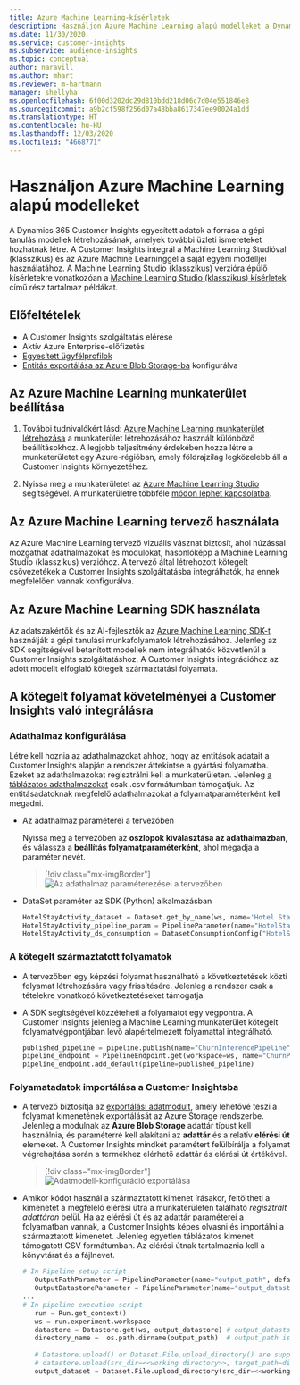 ```yaml
---
title: Azure Machine Learning-kísérletek
description: Használjon Azure Machine Learning alapú modelleket a Dynamics 365 Customer Insights alkalmazásban.
ms.date: 11/30/2020
ms.service: customer-insights
ms.subservice: audience-insights
ms.topic: conceptual
author: naravill
ms.author: mhart
ms.reviewer: m-hartmann
manager: shellyha
ms.openlocfilehash: 6f00d3202dc29d810bdd218d06c7d04e551846e8
ms.sourcegitcommit: a9b2cf598f256d07a48bba8617347ee90024a1dd
ms.translationtype: HT
ms.contentlocale: hu-HU
ms.lasthandoff: 12/03/2020
ms.locfileid: "4668771"
---
```

# <a name="use-azure-machine-learning-based-models"></a>Használjon Azure Machine Learning alapú modelleket

A Dynamics 365 Customer Insights egyesített adatok a forrása a gépi tanulás modellek létrehozásának, amelyek további üzleti ismereteket hozhatnak létre. A Customer Insights integrál a Machine Learning Studióval (klasszikus) és az Azure Machine Learninggel a saját egyéni modelljei használatához. A Machine Learning Studio (klasszikus) verzióra épülő kísérletekre vonatkozóan a [Machine Learning Studio (klasszikus) kísérletek](machine-learning-studio-experiments.md) című rész tartalmaz példákat. 

## <a name="prerequisites"></a>Előfeltételek

- A Customer Insights szolgáltatás elérése
- Aktív Azure Enterprise-előfizetés
- [Egyesített ügyfélprofilok](data-unification.md)
- [Entitás exportálása az Azure Blob Storage-ba](export-azure-blob-storage.md) konfigurálva

## <a name="set-up-azure-machine-learning-workspace"></a>Az Azure Machine Learning munkaterület beállítása

1. További tudnivalókért lásd: [Azure Machine Learning munkaterület létrehozása](https://docs.microsoft.com/azure/machine-learning/concept-workspace#-create-a-workspace) a munkaterület létrehozásához használt különböző beállításokhoz. A legjobb teljesítmény érdekében hozza létre a munkaterületet egy Azure-régióban, amely földrajzilag legközelebb áll a Customer Insights környezetéhez.

1. Nyissa meg a munkaterületet az [Azure Machine Learning Studio](https://ml.azure.com/) segítségével. A munkaterületre többféle [módon léphet kapcsolatba](https://docs.microsoft.com/azure/machine-learning/concept-workspace#tools-for-workspace-interaction).

## <a name="work-with-azure-machine-learning-designer"></a>Az Azure Machine Learning tervező használata

Az Azure Machine Learning tervező vizuális vásznat biztosít, ahol húzással mozgathat adathalmazokat és modulokat, hasonlóképp a Machine Learning Studio (klasszikus) verzióhoz. A tervező által létrehozott kötegelt csővezetékek a Customer Insights szolgáltatásba integrálhatók, ha ennek megfelelően vannak konfigurálva. 
   
## <a name="working-with-azure-machine-learning-sdk"></a>Az Azure Machine Learning SDK használata

Az adatszakértők és az AI-fejlesztők az [Azure Machine Learning SDK-t](https://docs.microsoft.com/python/api/overview/azure/ml/?view=azure-ml-py&preserve-view=true) használják a gépi tanulási munkafolyamatok létrehozásához. Jelenleg az SDK segítségével betanított modellek nem integrálhatók közvetlenül a Customer Insights szolgáltatáshoz. A Customer Insights integrációhoz az adott modellt elfoglaló kötegelt származtatási folyamata.

## <a name="batch-pipeline-requirements-to-integrate-with-customer-insights"></a>A kötegelt folyamat követelményei a Customer Insights való integrálásra

### <a name="dataset-configuration"></a>Adathalmaz konfigurálása

Létre kell hoznia az adathalmazokat ahhoz, hogy az entitások adatait a Customer Insights alapján a rendszer áttekintse a gyártási folyamatba. Ezeket az adathalmazokat regisztrálni kell a munkaterületen. Jelenleg [a táblázatos adathalmazokat](https://docs.microsoft.com/azure/machine-learning/how-to-create-register-datasets#tabulardataset) csak .csv formátumban támogatjuk. Az entitásadatoknak megfelelő adathalmazokat a folyamatparaméterként kell megadni.
   
* Az adathalmaz paraméterei a tervezőben
   
     Nyissa meg a tervezőben az **oszlopok kiválasztása az adathalmazban**, és válassza a **beállítás folyamatparaméterként**, ahol megadja a paraméter nevét.

     > [!div class="mx-imgBorder"]
     > ![Az adathalmaz paraméterezései a tervezőben](media/intelligence-designer-dataset-parameters.png "Az adathalmaz paraméterezései a tervezőben")
   
* DataSet paraméter az SDK (Python) alkalmazásban
   
   ```python
   HotelStayActivity_dataset = Dataset.get_by_name(ws, name='Hotel Stay Activity Data')
   HotelStayActivity_pipeline_param = PipelineParameter(name="HotelStayActivity_pipeline_param", default_value=HotelStayActivity_dataset)
   HotelStayActivity_ds_consumption = DatasetConsumptionConfig("HotelStayActivity_dataset", HotelStayActivity_pipeline_param)
   ```

### <a name="batch-inference-pipeline"></a>A kötegelt származtatott folyamatok
  
* A tervezőben egy képzési folyamat használható a következtetések közti folyamat létrehozására vagy frissítésére. Jelenleg a rendszer csak a tételekre vonatkozó következtetéseket támogatja.

* A SDK segítségével közzéteheti a folyamatot egy végpontra. A Customer Insights jelenleg a Machine Learning munkaterület kötegelt folyamatvégpontjában levő alapértelmezett folyamattal integrálható.
   
   ```python
   published_pipeline = pipeline.publish(name="ChurnInferencePipeline", description="Published Churn Inference pipeline")
   pipeline_endpoint = PipelineEndpoint.get(workspace=ws, name="ChurnPipelineEndpoint") 
   pipeline_endpoint.add_default(pipeline=published_pipeline)
   ```

### <a name="import-pipeline-data-into-customer-insights"></a>Folyamatadatok importálása a Customer Insightsba

* A tervező biztosítja az [exportálási adatmodult](https://docs.microsoft.com/azure/machine-learning/algorithm-module-reference/export-data), amely lehetővé teszi a folyamat kimenetének exportálását az Azure Storage rendszerbe. Jelenleg a modulnak az **Azure Blob Storage** adattár típust kell használnia, és paraméterré kell alakítani az **adattár** és a relatív **elérési út** elemeket. A Customer Insights mindkét paramétert felülbírálja a folyamat végrehajtása során a termékhez elérhető adattár és elérési út értékével.
   > [!div class="mx-imgBorder"]
   > ![Adatmodell-konfiguráció exportálása](media/intelligence-designer-importdata.png "Adatmodell-konfiguráció exportálása")
   
* Amikor kódot használ a származtatott kimenet írásakor, feltöltheti a kimenetet a megfelelő elérési útra a munkaterületen található *regisztrált adattáron* belül. Ha az elérési út és az adattár paraméterei a folyamatban vannak, a Customer Insights képes olvasni és importálni a származtatott kimenetet. Jelenleg egyetlen táblázatos kimenet támogatott CSV formátumban. Az elérési útnak tartalmaznia kell a könyvtárat és a fájlnevet.

   ```python
   # In Pipeline setup script
      OutputPathParameter = PipelineParameter(name="output_path", default_value="HotelChurnOutput/HotelChurnOutput.csv")
      OutputDatastoreParameter = PipelineParameter(name="output_datastore", default_value="workspaceblobstore")
   ...
   # In pipeline execution script
      run = Run.get_context()
      ws = run.experiment.workspace
      datastore = Datastore.get(ws, output_datastore) # output_datastore is parameterized
      directory_name =  os.path.dirname(output_path)  # output_path is parameterized.
      
      # Datastore.upload() or Dataset.File.upload_directory() are supported methods to uplaod the data
      # datastore.upload(src_dir=<<working directory>>, target_path=directory_name, overwrite=False, show_progress=True)
      output_dataset = Dataset.File.upload_directory(src_dir=<<working directory>>, target = (datastore, directory_name)) # Remove trailing "/" from directory_name
   ```
